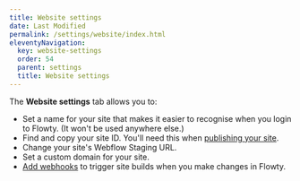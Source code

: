```yaml
---
title: Website settings
date: Last Modified
permalink: /settings/website/index.html
eleventyNavigation:
  key: website-settings
  order: 54
  parent: settings
  title: Website settings
---
```


The **Website settings** tab allows you to:

- Set a name for your site that makes it easier to recognise when you login to Flowty. (It won't be used anywhere else.)
- Find and copy your site ID. You'll need this when [publishing your site](/hosting/).
- Change your site's Webflow Staging URL.
- Set a custom domain for your site.
- [Add webhooks](/webhooks/) to trigger site builds when you make changes in Flowty.